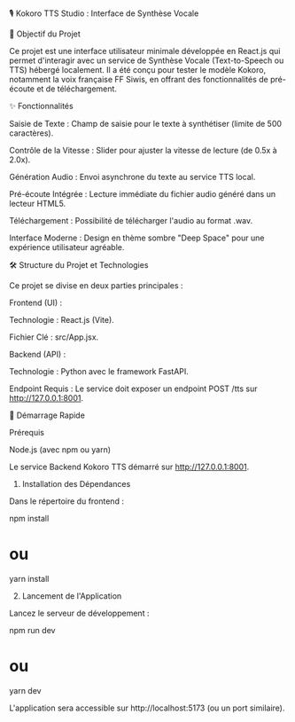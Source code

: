🎙️ Kokoro TTS Studio : Interface de Synthèse Vocale

🎯 Objectif du Projet

Ce projet est une interface utilisateur minimale développée en React.js qui permet d'interagir avec un service de Synthèse Vocale (Text-to-Speech ou TTS) hébergé localement. Il a été conçu pour tester le modèle Kokoro, notamment la voix française FF Siwis, en offrant des fonctionnalités de pré-écoute et de téléchargement.

✨ Fonctionnalités

Saisie de Texte : Champ de saisie pour le texte à synthétiser (limite de 500 caractères).

Contrôle de la Vitesse : Slider pour ajuster la vitesse de lecture (de 0.5x à 2.0x).

Génération Audio : Envoi asynchrone du texte au service TTS local.

Pré-écoute Intégrée : Lecture immédiate du fichier audio généré dans un lecteur HTML5.

Téléchargement : Possibilité de télécharger l'audio au format .wav.

Interface Moderne : Design en thème sombre "Deep Space" pour une expérience utilisateur agréable.

🛠️ Structure du Projet et Technologies

Ce projet se divise en deux parties principales :

Frontend (UI) :

Technologie : React.js (Vite).

Fichier Clé : src/App.jsx.

Backend (API) :

Technologie : Python avec le framework FastAPI.

Endpoint Requis : Le service doit exposer un endpoint POST /tts sur http://127.0.0.1:8001.

🚀 Démarrage Rapide

Prérequis

Node.js (avec npm ou yarn)

Le service Backend Kokoro TTS démarré sur http://127.0.0.1:8001.

1. Installation des Dépendances

Dans le répertoire du frontend :

npm install
# ou
yarn install


2. Lancement de l'Application

Lancez le serveur de développement :

npm run dev
# ou
yarn dev


L'application sera accessible sur http://localhost:5173 (ou un port similaire).